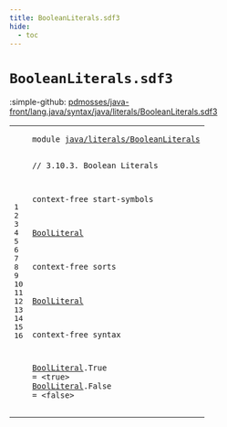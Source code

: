```yaml
---
title: BooleanLiterals.sdf3
hide:
  - toc
---
```


# `BooleanLiterals.sdf3`

:simple-github: [pdmosses/java-front/lang.java/syntax/java/literals/BooleanLiterals.sdf3]

[pdmosses/java-front/lang.java/syntax/java/literals/BooleanLiterals.sdf3]: https://github.com/pdmosses/java-front/blob/master/lang.java/syntax/java/literals/BooleanLiterals.sdf3 "The source file on GitHub"

<div class="sdf3"><table class="highlighttable"><tbody><tr><td class="linenos"><div class="linenodiv"><pre><span></span>1
2
3
4
5
6
7
8
9
10
11
12
13
14
15
16
</pre></div></td>
<td class="code"><pre><code><span class="keyword">module</span> <a href="../Main.sdf3/#java/literals/BooleanLiterals_126_155" id="java/literals/BooleanLiterals_7_36" title="Referenced at ../Main.sdf3 line 8">java/literals/BooleanLiterals</a>

<span class="layout">// 3.10.3. Boolean Literals</span>

<span class="keyword">context-free start-symbols</span>
  
  <a href="#BoolLiteral_136_147" id="BoolLiteral_99_110" title="Defined at line 11, 15, 16">BoolLiteral</a>

<span class="keyword">context-free sorts</span>
  
  <a href="#BoolLiteral_99_110" id="BoolLiteral_136_147" title="Referenced at line 7; ../Main.sdf3 line 21">BoolLiteral</a>

<span class="keyword">context-free syntax</span>

  <a href="#BoolLiteral_99_110" id="BoolLiteral_172_183" title="Referenced at line 7; ../Main.sdf3 line 21">BoolLiteral</a>.<span class="cons_Constructor"><span id="True_184_188" title="Not referenced locally, nor via imports">True</span></span> = &lt;<span class="cons_String">true</span>&gt;
  <a href="#BoolLiteral_99_110" id="BoolLiteral_200_211" title="Referenced at line 7; ../Main.sdf3 line 21">BoolLiteral</a>.<span class="cons_Constructor"><span id="False_212_217" title="Not referenced locally, nor via imports">False</span></span> = &lt;<span class="cons_String">false</span>&gt;
</code></pre></td></tr></tbody></table></div>